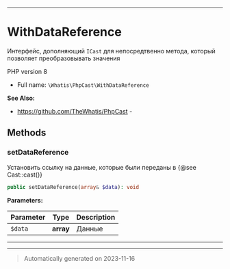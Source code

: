 ***

# WithDataReference

Интерфейс, дополняющий
`ICast` для непосредтвенно
метода, который позволяет
преобразовывать значения

PHP version 8
* Full name: `\Whatis\PhpCast\WithDataReference`


**See Also:**

* https://github.com/TheWhatis/PhpCast - 



## Methods


### setDataReference

Установить ссылку на данные, которые
были переданы в {@see Cast::cast()}

```php
public setDataReference(array& $data): void
```








**Parameters:**

| Parameter | Type | Description |
|-----------|------|-------------|
| `$data` | **array** | Данные |




***


***
> Automatically generated on 2023-11-16
